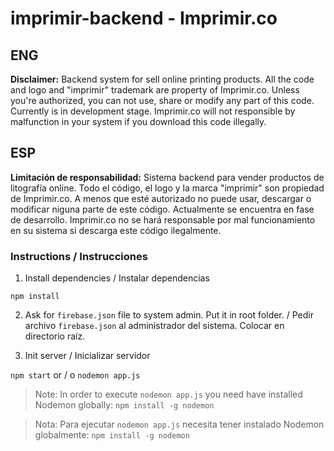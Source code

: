 # imprimir-backend - Imprimir.co

## ENG
**Disclaimer:** Backend system for sell online printing products. All the code and logo and "imprimir" trademark are property of Imprimir.co. Unless you're authorized, you can not use, share or modify any part of this code. 
Currently is in development stage. Imprimir.co will not responsible by malfunction in your system if you download this code illegally. 

## ESP

**Limitación de responsabilidad:** Sistema backend para vender productos de litografía online. Todo el código, el logo y la marca "imprimir" son propiedad de Imprimir.co. A menos que esté autorizado no puede usar, descargar o modificar niguna parte de este código.
Actualmente se encuentra en fase de desarrollo. Imprimir.co no se hará responsable por mal funcionamiento en su sistema si descarga este código ilegalmente.


### Instructions / Instrucciones

1. Install dependencies / Instalar dependencias

`npm install`

2. Ask for `firebase.json` file to system admin. Put it in root folder. / Pedir archivo `firebase.json` al administrador del sistema. Colocar en directorio raíz.


3. Init server / Inicializar servidor 

`npm start` or / o `nodemon app.js` 

> Note: In order to execute `nodemon app.js` you need have installed Nodemon globally: `npm install -g nodemon`

> Nota: Para ejecutar `nodemon app.js` necesita tener instalado Nodemon globalmente: `npm install -g nodemon`
